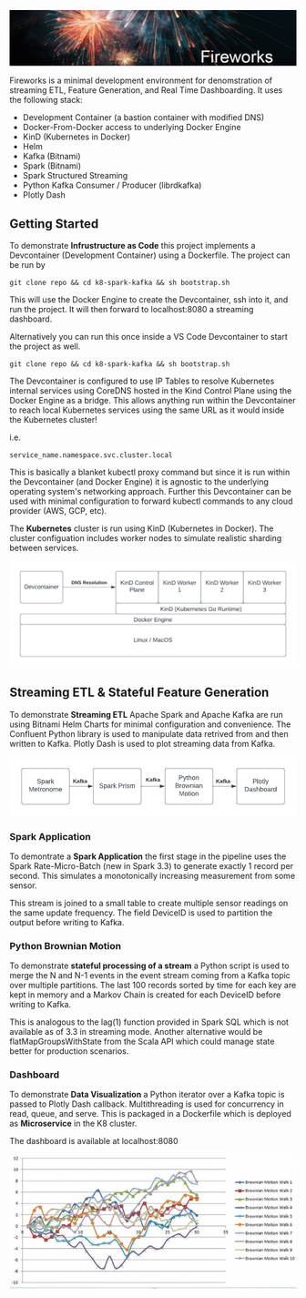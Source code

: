 

![Screenshot](images/fireworks_banner.png)


Fireworks is a minimal development environment for denomstration of streaming ETL, Feature Generation, and Real Time Dashboarding. It uses the following stack:

* Development Container (a bastion container with modified DNS)
* Docker-From-Docker access to underlying Docker Engine
* KinD (Kubernetes in Docker)
* Helm
* Kafka (Bitnami)
* Spark (Bitnami)
* Spark Structured Streaming
* Python Kafka Consumer / Producer (librdkafka)
* Plotly Dash

## Getting Started

To demonstrate **Infrustructure as Code** this project implements a Devcontainer (Development Container) using a Dockerfile. The project can be run by 

```
git clone repo && cd k8-spark-kafka && sh bootstrap.sh
```

This will use the Docker Engine to create the Devcontainer, ssh into it, and run the project. It will then forward to localhost:8080 a streaming dashboard.

Alternatively you can run this once inside a VS Code Devcontainer to start the project as well.

```
git clone repo && cd k8-spark-kafka && sh bootstrap.sh
```

The Devcontainer is configured to use IP Tables to resolve Kubernetes internal services using CoreDNS hosted in the Kind Control Plane using the Docker Engine as a bridge. This allows anything run within the Devcontainer to reach local Kubernetes services using the same URL as it would inside the Kubernetes cluster!

i.e. 
```
service_name.namespace.svc.cluster.local
```

This is basically a blanket kubectl proxy command but since it is run within the Devcontainer (and Docker Engine) it is agnostic to the underlying operating system's networking approach. Further this Devcontainer can be used with minimal configuration to forward kubectl commands to any cloud provider (AWS, GCP, etc).

The **Kubernetes** cluster is run using KinD (Kubernetes in Docker). The cluster configuation includes worker nodes to simulate realistic sharding between services.

![Screenshot](images/stack.png)

## Streaming ETL & Stateful Feature Generation

To demonstrate **Streaming ETL** Apache Spark and Apache Kafka are run using Bitnami Helm Charts for minimal configuration and convenience. The Confluent Python library is used to manipulate data retrived from and then written to Kafka. Plotly Dash is used to plot streaming data from Kafka.


![Screenshot](images/pipeline.png)



### Spark Application

To demontrate a **Spark Application** the first stage in the pipeline uses the Spark Rate-Micro-Batch (new in Spark 3.3) to generate exactly 1 record per second. This simulates a monotonically increasing measurement from some sensor.

This stream is joined to a small table to create multiple sensor readings on the same update frequency. The field DeviceID is used to partition the output before writing to Kafka.

### Python Brownian Motion

To demonstrate **stateful processing of a stream** a Python script is used to merge the N and N-1 events in the event stream coming from a Kafka topic over multiple partitions. The last 100 records sorted by time for each key are kept in memory and a Markov Chain is created for each DeviceID before writing to Kafka.

This is analogous to the lag(1) function provided in Spark SQL which is not available as of 3.3 in streaming mode. Another alternative would be flatMapGroupsWithState from the Scala API which could manage state better for production scenarios.

### Dashboard

To demonstrate **Data Visualization** a Python iterator over a Kafka topic is passed to Plotly Dash callback. Multithreading is used for concurrency in read, queue, and serve. This is packaged in a Dockerfile which is deployed as **Microservice** in the K8 cluster.

The dashboard is available at localhost:8080

![Screenshot](images/dashboard.gif)